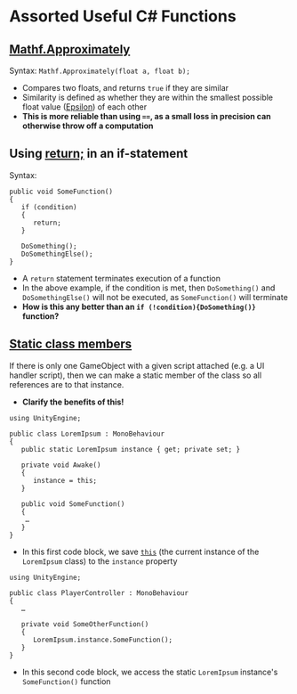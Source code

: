 # Assorted Useful C# Functions

## [Mathf.Approximately](https://docs.unity3d.com/ScriptReference/Mathf.Approximately.html)
Syntax: `Mathf.Approximately(float a, float b);`
* Compares two floats, and returns `true` if they are similar
* Similarity is defined as whether they are within the smallest possible float value ([Epsilon](https://docs.unity3d.com/ScriptReference/Mathf.Epsilon.html)) of each other
* **This is more reliable than using `==`, as a small loss in precision can otherwise throw off a computation**

## Using [return;](https://learn.microsoft.com/en-us/dotnet/csharp/language-reference/statements/jump-statements#the-return-statement) in an if-statement
Syntax:
```
public void SomeFunction()
{
   if (condition)
   {
      return;
   }

   DoSomething();
   DoSomethingElse();
}
```
* A `return` statement terminates execution of a function
* In the above example, if the condition is met, then `DoSomething()` and `DoSomethingElse()` will not be executed, as `SomeFunction()` will terminate
* **How is this any better than an `if (!condition){DoSomething()}` function?**

## [Static class members](https://learn.unity.com/course/2d-beginner-adventure-game/unit/heads-up-ui-display/tutorial/display-character-health-on-the-ui?version=2022.3#64d4e6b4edbc2a6b0b70610a)
If there is only one GameObject with a given script attached (e.g. a UI handler script), then we can make a static member of the class so all references are to that instance.
* **Clarify the benefits of this!**

```
using UnityEngine;

public class LoremIpsum : MonoBehaviour
{
   public static LoremIpsum instance { get; private set; }

   private void Awake()
   {
      instance = this;
   }

   public void SomeFunction()
   {
	…
   }
}
```
* In this first code block, we save [`this`](https://learn.microsoft.com/en-us/dotnet/csharp/language-reference/keywords/this) (the current instance of the `LoremIpsum` class) to the `instance` property

```
using UnityEngine;

public class PlayerController : MonoBehaviour
{
   …

   private void SomeOtherFunction()
   {
      LoremIpsum.instance.SomeFunction();
   }
}
```
* In this second code block, we access the static `LoremIpsum` instance's `SomeFunction()` function












